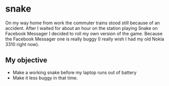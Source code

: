 snake
=====

On my way home from work the commuter trains stood still because of an
accident. After I waited for about an hour on the station playing Snake on
Facebook Messager I decided to roll my own version of the game. Because the
Facebook Messager one is really buggy (I really wish I had my old Nokia 3310
right now).

## My objective

   * Make a working snake before my laptop runs out of battery
   * Make it less buggy in that time.
